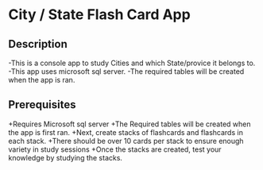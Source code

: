 # City / State Flash Card App
## Description
-This is a console app to study Cities and which State/provice it belongs to.
-This app uses microsoft sql server. 
-The required tables will be created when the app is ran.

## Prerequisites
+Requires Microsoft sql server
+The Required tables will be created when the app is first ran.
+Next, create stacks of flashcards and flashcards in each stack.
+There should be over 10 cards per stack to ensure enough variety in study sessions
+Once the stacks are created, test your knowledge by studying the stacks.
